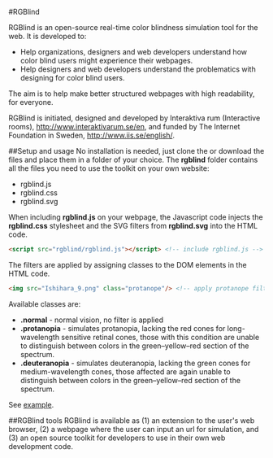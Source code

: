 #RGBlind

RGBlind is an open-source real-time color blindness simulation tool for the web. It is developed to:
* Help organizations, designers and web developers understand how color blind users might experience their webpages.
* Help designers and web developers understand the problematics with designing for color blind users.

The aim is to help make better structured webpages with high readability, for everyone.

RGBlind is initiated, designed and developed by Interaktiva rum (Interactive rooms), http://www.interaktivarum.se/en, and funded by The Internet Foundation in Sweden, http://www.iis.se/english/.

##Setup and usage
No installation is needed, just clone the or download the files and place them in a folder of your choice. The **rgblind** folder contains all the files you need to use the toolkit on your own website:
* rgblind.js
* rgblind.css
* rgblind.svg

When including **rgblind.js** on your webpage, the Javascript code injects the **rgblind.css** stylesheet and the SVG filters from **rgblind.svg** into the HTML code.
```html
<script src="rgblind/rgblind.js"></script> <!-- include rgblind.js -->
```

The filters are applied by assigning classes to the DOM elements in the HTML code.
```html
<img src="Ishihara_9.png" class="protanope"/> <!-- apply protanope filter to the image element -->
```

Available classes are:
* **.normal** - normal vision, no filter is applied
* **.protanopia** - simulates protanopia, lacking the red cones for long-wavelength sensitive retinal cones, those with this condition are unable to distinguish between colors in the green–yellow–red section of the spectrum.
* **.deuteranopia** - simulates deuteranopia, lacking the green cones for medium-wavelength cones, those affected are again unable to distinguish between colors in the green–yellow–red section of the spectrum.

See [example](examples/example.html).

##RGBlind tools
RGBlind is available as (1) an extension to the user's web browser, (2) a webpage where the user can input an url for simulation, and (3) an open source toolkit for developers to use in their own web development code.
